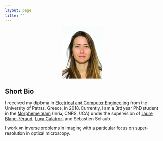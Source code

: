 ```yaml
---
layout: page
title: ""
---
```



<img width=130 src="photo.jpg" style="display: block; margin: 0 auto">

<!-- [E-mail](mailto:vasiliki.stergiopoulou@inria.fr)

[GitHub](https://github.com/VStergiop)

[LinkedIn](https://www.linkedin.com/in/vasiliki-stergiopoulou-59a258134/) -->

## Short Bio

I received my diploma in [Electrical and Computer Engineering](http://www.ece.upatras.gr/index.php/en/) from the University of Patras, Greece, in 2018. Currently, 
I am a 3rd year PhD student in the [Morpheme team](https://team.inria.fr/morpheme/) (Inria, CNRS, UCA) under the supervision of [Laure Blanc-Féraud](https://www.i3s.unice.fr/~blancf/), [Luca Calatroni](https://sites.google.com/view/lucacalatroni) and Sébastien Schaub.

I work on inverse problems in imaging with a particular focus on super-resolution in optical microscopy.

<!-- 
{% if site.show_excerpts %}
  {% include home.html %}
{% else %}
  {% include archive.html title="Posts" %}
{% endif %} -->
